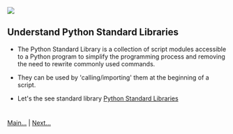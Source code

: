 
![](https://www.python.org/static/img/python-logo.png)

 
## Understand Python Standard Libraries

- The Python Standard Library is a collection of script modules accessible to a Python program to simplify the 
  programming process and removing the need to rewrite commonly used commands.
   
- They can be used by 'calling/importing' them at the beginning of a script.

- Let's the see standard library
  [Python Standard Libraries](https://docs.python.org/3/library/)
  
  
#
[Main...](https://github.com/ptoraskar/Python-Learning/blob/master/README.md) | [Next...](/Module-3/2_functions.md)
